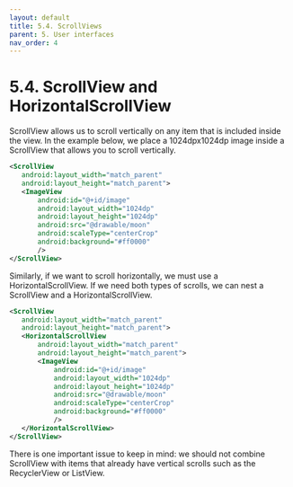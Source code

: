 ```yaml
---
layout: default
title: 5.4. ScrollViews
parent: 5. User interfaces
nav_order: 4
---
```


# 5.4. ScrollView and HorizontalScrollView

ScrollView allows us to scroll vertically on any item that is included inside the view. In the example below, we place a 1024dpx1024dp image inside a ScrollView that allows you to scroll vertically.

```xml
<ScrollView
   android:layout_width="match_parent"
   android:layout_height="match_parent">
   <ImageView
       android:id="@+id/image"
       android:layout_width="1024dp"
       android:layout_height="1024dp"
       android:src="@drawable/moon"
       android:scaleType="centerCrop"
       android:background="#ff0000"
       />
</ScrollView>
```

Similarly, if we want to scroll horizontally, we must use a HorizontalScrollView. If we need both types of scrolls, we can nest a ScrollView and a HorizontalScrollView.

```xml
<ScrollView
   android:layout_width="match_parent"
   android:layout_height="match_parent">
   <HorizontalScrollView
       android:layout_width="match_parent"
       android:layout_height="match_parent">
       <ImageView
           android:id="@+id/image"
           android:layout_width="1024dp"
           android:layout_height="1024dp"
           android:src="@drawable/moon"
           android:scaleType="centerCrop"
           android:background="#ff0000"
           />
   </HorizontalScrollView>
</ScrollView>
```

There is one important issue to keep in mind: we should not combine ScrollView with items that already have vertical scrolls such as the RecyclerView or ListView.
